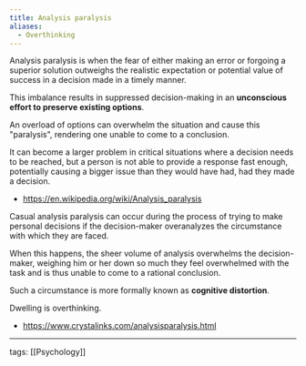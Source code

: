```yaml
---
title: Analysis paralysis
aliases:
  - Overthinking
---
```


Analysis paralysis is when the fear of either making an error or forgoing a superior solution outweighs the realistic expectation or potential value of success in a decision made in a timely manner.  

This imbalance results in suppressed decision-making in an **unconscious effort to preserve existing options**.  

An overload of options can overwhelm the situation and cause this "paralysis", rendering one unable to come to a conclusion.  

It can become a larger problem in critical situations where a decision needs to be reached, but a person is not able to provide a response fast enough, potentially causing a bigger issue than they would have had, had they made a decision.  

- https://en.wikipedia.org/wiki/Analysis_paralysis

Casual analysis paralysis can occur during the process of trying to make personal decisions if the decision-maker overanalyzes the circumstance with which they are faced.  

When this happens, the sheer volume of analysis overwhelms the decision-maker, weighing him or her down so much they feel overwhelmed with the task and is thus unable to come to a rational conclusion.  

Such a circumstance is more formally known as **cognitive distortion**.  

Dwelling is overthinking.  

- https://www.crystalinks.com/analysisparalysis.html

---

tags: [[Psychology]]